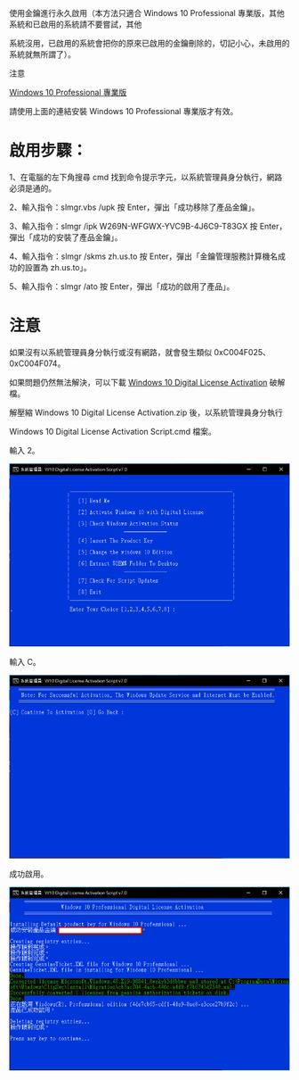 使用金鑰進行永久啟用（本方法只適合 Windows 10 Professional 專業版，其他系統和已啟用的系統請不要嘗試，其他

系統沒用，已啟用的系統會把你的原來已啟用的金鑰刪除的，切記小心，未啟用的系統就無所謂了）。

 

注意

[Windows 10 Professional 專業版](https://www.microsoft.com/zh-tw/software-download/windows10)

請使用上面的連結安裝 Windows 10 Professional 專業版才有效。

 

# 啟用步驟：

1、在電腦的左下角搜尋 cmd 找到命令提示字元，以系統管理員身分執行，網路必須是通的。

2、輸入指令：slmgr.vbs /upk 按 Enter，彈出「成功移除了產品金鑰」。

3、輸入指令：slmgr /ipk W269N-WFGWX-YVC9B-4J6C9-T83GX 按 Enter，彈出「成功的安裝了產品金鑰」。

4、輸入指令：slmgr /skms zh.us.to 按 Enter，彈出「金鑰管理服務計算機名成功的設置為 zh.us.to」。

5、輸入指令：slmgr /ato 按 Enter，彈出「成功的啟用了產品」。

 

# 注意

如果沒有以系統管理員身分執行或沒有網路，就會發生類似 0xC004F025、0xC004F074。

如果問題仍然無法解決，可以下載 [Windows 10 Digital License Activation](https://mega.nz/file/DoVETLIZ#xY6qSySh5UKrYUaOEDu5v5C8gPmrFGwwcRDHFLMF_uw) 破解檔。

解壓縮 Windows 10 Digital License Activation.zip 後，以系統管理員身分執行 

Windows 10 Digital License Activation Script.cmd 檔案。

 

輸入 2。

<img src="./pics/1.png" style="zoom:70%" />


 

輸入 C。

<img src="./pics/2.png" style="zoom:70%" />

 

成功啟用。

<img src="./pics/3.png" style="zoom:70%" />
